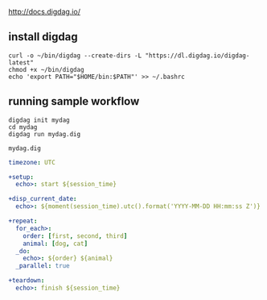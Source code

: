 

http://docs.digdag.io/

## install digdag

```
curl -o ~/bin/digdag --create-dirs -L "https://dl.digdag.io/digdag-latest"
chmod +x ~/bin/digdag
echo 'export PATH="$HOME/bin:$PATH"' >> ~/.bashrc
```

## running sample workflow

```
digdag init mydag
cd mydag
digdag run mydag.dig
```

`mydag.dig`

```yml
timezone: UTC

+setup:
  echo>: start ${session_time}

+disp_current_date:
  echo>: ${moment(session_time).utc().format('YYYY-MM-DD HH:mm:ss Z')}

+repeat:
  for_each>:
    order: [first, second, third]
    animal: [dog, cat]
  _do:
    echo>: ${order} ${animal}
  _parallel: true

+teardown:
  echo>: finish ${session_time}
```